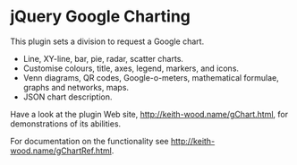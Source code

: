jQuery Google Charting
======================

This plugin sets a division to request a Google chart.

* Line, XY-line, bar, pie, radar, scatter charts.
* Customise colours, title, axes, legend, markers, and icons.
* Venn diagrams, QR codes, Google-o-meters, mathematical formulae, graphs and networks, maps.
* JSON chart description.

Have a look at the plugin Web site, http://keith-wood.name/gChart.html, for demonstrations of its abilities.

For documentation on the functionality see http://keith-wood.name/gChartRef.html.
